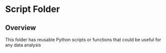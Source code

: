 # Script Folder

## Overview
This folder has reusable Python scripts or functions that could be useful for any data analysis
